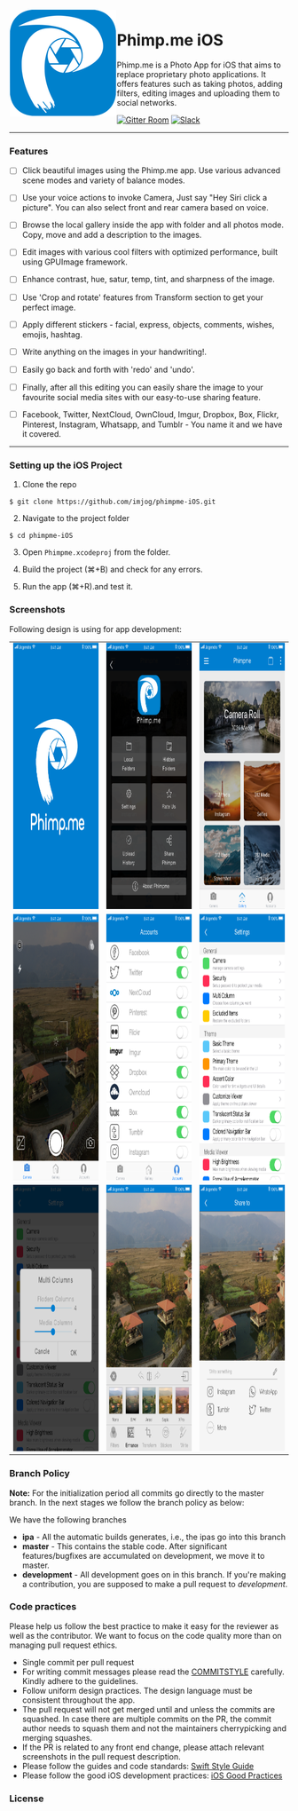<img src="/docs/_static/phimpme-logo.png" align="left" hspace="1" vspace="1">

# Phimp.me iOS

Phimp.me is a Photo App for iOS that aims to replace proprietary photo applications. It offers features such as taking photos, adding filters, editing images and uploading them to social networks.

[![Gitter Room](https://img.shields.io/badge/gitter-join%20chat%20%E2%86%92-blue.svg)](https://gitter.im/fossasia/phimpme)
[![Slack](https://img.shields.io/badge/slack-join%20chat%20%E2%86%92-e01563.svg)](http://fossasia.slack.com)

---

### Features
- [ ] Click beautiful images using the Phimp.me app. Use various advanced scene modes and variety of balance modes.

- [ ] Use your voice actions to invoke Camera, Just say "Hey Siri click a picture". You can also select front and rear camera based on voice.

- [ ] Browse the local gallery inside the app with folder and all photos mode. Copy, move and add a description to the images.

- [ ] Edit images with various cool filters with optimized performance, built using GPUImage framework.

- [ ] Enhance contrast, hue, satur, temp, tint, and sharpness of the image.

- [ ] Use 'Crop and rotate' features from Transform section to get your perfect image.

- [ ] Apply different stickers - facial, express, objects, comments, wishes, emojis, hashtag.

- [ ] Write anything on the images in your handwriting!.

- [ ] Easily go back and forth with 'redo' and 'undo'.

- [ ] Finally, after all this editing you can easily share the image to your favourite social media sites with our easy-to-use sharing feature.

- [ ] Facebook, Twitter, NextCloud, OwnCloud, Imgur, Dropbox, Box, Flickr, Pinterest, Instagram, Whatsapp, and Tumblr - You name it and we have it covered.

---

### Setting up the iOS Project

1. Clone the repo
```
$ git clone https://github.com/imjog/phimpme-iOS.git
```


2. Navigate to the project folder
```
$ cd phimpme-iOS
```

3. Open `Phimpme.xcodeproj` from the folder.

4. Build the project (⌘+B) and check for any errors.

5. Run the app (⌘+R).and test it.

### Screenshots
Following design is using for app development:
<table>
  <tr>
    <td><img src="docs/_static/SplashScreen.png" height = "480" width="270"></td>
    <td><img src="docs/_static/MenuScreen.png" height = "480" width="270"></td>
    <td><img src="docs/_static/GalleryScreen.png" height = "480" width="270"></td>
  </tr>
  <tr>
    <td><img src="docs/_static/CameraScreen.png" height = "480" width="270"></td>
    <td><img src="docs/_static/AccountsScreen.png" height = "480" width="270"></td>
    <td><img src="docs/_static/SettingsScreen.png" height = "480" width="270"></td>
  </tr>
  <tr>
    <td><img src="docs/_static/AlertScreen.png" height = "480" width="270"></td>
    <td><img src="docs/_static/EditingScreen.png" height = "480" width="270"></td>
    <td><img src="docs/_static/ShareScreen.png" height = "480" width="270"></td>
  </tr>
</table>

### Branch Policy

**Note:** For the initialization period all commits go directly to the master branch. In the next stages we follow the branch policy as below:

We have the following branches
* **ipa** - 
All the automatic builds generates, i.e., the ipas go into this branch
* **master** - 
This contains the stable code. After significant features/bugfixes are accumulated on development, we move it to master.
* **development** - 
All development goes on in this branch. If you're making a contribution,
you are supposed to make a pull request to _development_.

### Code practices

Please help us follow the best practice to make it easy for the reviewer as well as the contributor. We want to focus on the code quality more than on managing pull request ethics. 

* Single commit per pull request
* For writing commit messages please read the [COMMITSTYLE](docs/commitStyle.md) carefully. Kindly adhere to the guidelines.
* Follow uniform design practices. The design language must be consistent throughout the app.
* The pull request will not get merged until and unless the commits are squashed. In case there are multiple commits on the PR, the commit author needs to squash them and not the maintainers cherrypicking and merging squashes.
* If the PR is related to any front end change, please attach relevant screenshots in the pull request description.
* Please follow the guides and code standards: [Swift Style Guide](https://github.com/linkedin/swift-style-guide)
* Please follow the good iOS development practices: [iOS Good Practices](https://github.com/futurice/ios-good-practices)

### License


